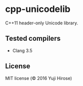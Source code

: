 # cpp-unicodelib
C++11 header-only Unicode library.

Tested compilers
----------------

  * Clang 3.5

License
-------

MIT license (© 2016 Yuji Hirose)
